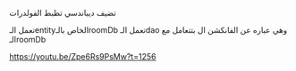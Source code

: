 تضيف ديباندسي
تظبط الفولدرات

تعمل الـentityالخاص بالـroomDb
تعمل الـdao وهي عباره عن الفانكشن ال بتتعامل مع الـroomDb

https://youtu.be/Zpe6Rs9PsMw?t=1256
